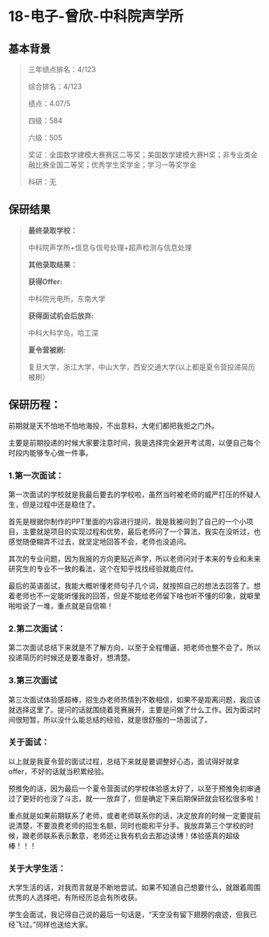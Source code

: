 # 18-电子-曾欣-中科院声学所

## 基本背景

> 三年绩点排名：4/123
>
> 综合排名：4/123
>
> 绩点：4.07/5
>
> 四级：584
>
> 六级：505
>
> 奖证：全国数学建模大赛赛区二等奖；美国数学建模大赛H奖；非专业类金融比赛全国二等奖；优秀学生奖学金；学习一等奖学金
>
> 科研：无

## 保研结果

> **最终录取学校：**
>
> 中科院声学所+信息与信号处理+超声检测与信息处理
>
> **其他录取结果：**
>
> **获得Offer:**
>
> 中科院光电所，东南大学
>
> **获得面试机会后放弃:**
>
> 中科大科学岛，哈工深
>
> **夏令营被刷:**
>
> 复旦大学，浙江大学，中山大学，西安交通大学(以上都是夏令营投递简历被刷）
>

## 保研历程： 

前期就是天不怕地不怕地海投，不出意料，大佬们都把我拒之门外。

主要是前期投递的时候大家要注意时间，我是选择完全避开考试周，以便自己每个时段内能够专心做一件事。

### 1.第一次面试：

第一次面试的学校就是我最后要去的学校啦，虽然当时被老师的威严打压的怀疑人生，但是过程中还是稳住了。

首先是根据你制作的PPT里面的内容进行提问，我是我被问到了自己的一个小项目，主要就是项目的实现过程和优势，最后老师问了一个算法，我实在没听过，也感觉随便糊弄不过去，就坚定地回答不会，老师也没追问。

其次的专业问题，因为我报的方向更贴近声学，所以老师问对于本来的专业和未来研究生的专业不一致的看法，这个在知乎找找经验就能应付。

最后的英语面试，我能大概听懂老师句子几个词，就按照自己的想法去回答了。想着老师也不一定能听懂我的回答，但是不能给老师留下啥也听不懂的印象，就噼里啪啦说了一堆，重点就是自信嘛！

### 2.第二次面试：

第二次面试总结下来就是不了解方向，以至于全程懵逼，把老师也整不会了。所以投递简历的时候还是要准备好，想清楚。

### 3.第三次面试

第三次面试体验感超棒，招生办老师热情到不敢相信，如果不是距离问题，我应该就选择这里了。提问的话就围绕着竞赛展开，主要是问做了什么工作。因为面试时间很短暂，所以没什么能总结的经验，就是很舒服的一场面试了。

### 关于面试：

以上就是我夏令营的面试过程，总结下来就是要调整好心态，面试得好就拿offer，不好的话就当积累经验。

预推免的话，因为最后一个夏令营面试的学校体验感太好了，以至于预推免初审通过了更好的也没了斗志，就一一放弃了，但是确定下来后期保研就会轻松很多啦！

重点就是如果前期联系了老师，或者老师联系你的话，决定放弃的时候一定要提前说清楚，不要浪费老师的招生名额，同时也能和平分手。我放弃第三个学校的时候，跟老师联系表示歉意，老师还让我有机会去那边读博！体验感真的超级棒！！！

### 关于大学生活：

大学生活的话，对我而言就是不断地尝试。如果不知道自己想要什么，就跟着周围优秀的人选择吧，有所经历总会有所收获。

学生会面试，我记得自己说的最后一句话是，“天空没有留下翅膀的痕迹，但我已经飞过。”同样也送给大家。